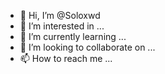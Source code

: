 - 👋 Hi, I’m @Soloxwd
- 👀 I’m interested in ...
- 🌱 I’m currently learning ...
- 💞️ I’m looking to collaborate on ...
- 📫 How to reach me ...

<!---
Soloxwd/Soloxwd is a ✨ special ✨ repository because its `README.md` (this file) appears on your GitHub profile.
You can click the Preview link to take a look at your changes.
--->
